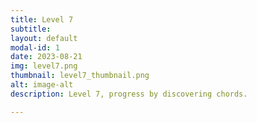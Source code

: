 ```yaml
---
title: Level 7
subtitle: 
layout: default
modal-id: 1
date: 2023-08-21
img: level7.png
thumbnail: level7_thumbnail.png
alt: image-alt
description: Level 7, progress by discovering chords.

---
```

